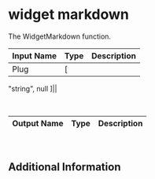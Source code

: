 

# widget markdown

The WidgetMarkdown function.

|Input Name|Type|Description|
|---|---|---|
|Plug|[
  "string",
  null
]||


<br>

|Output Name|Type|Description|
|---|---|---|


<br>

## Additional Information
